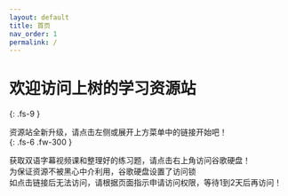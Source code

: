 ```yaml
---
layout: default
title: 首页
nav_order: 1
permalink: /
---
```


# 欢迎访问上树的学习资源站
{: .fs-9 }

资源站全新升级，请点击左侧或展开上方菜单中的链接开始吧！  
{: .fs-6 .fw-300 }

获取双语字幕视频课和整理好的练习题，请点击右上角访问谷歌硬盘！  
为保证资源不被黑心中介利用，谷歌硬盘设置了访问锁  
如点击链接后无法访问，请根据页面指示申请访问权限，等待1到2天后再访问！